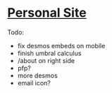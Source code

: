 # [Personal Site](https://george.chemmala.com)

Todo:
- fix desmos embeds on mobile 
- finish umbral calculus 
- /about on right side
- pfp? 
- more desmos
- email icon?